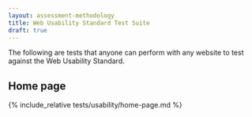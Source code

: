 ```yaml
---
layout: assessment-methodology 
title: Web Usability Standard Test Suite
draft: true 
---
```


The following are tests that anyone can perform with any website to test against the Web Usability Standard.

## Home page
{% include_relative tests/usability/home-page.md %}

